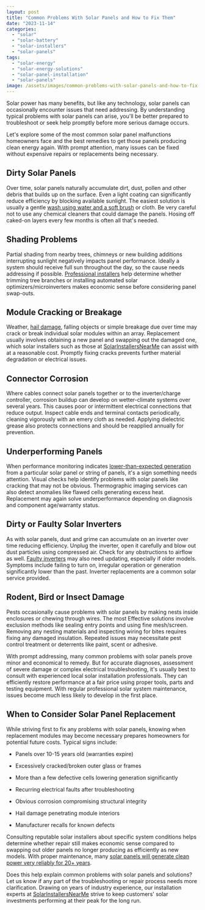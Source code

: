```yaml
---
layout: post
title: "Common Problems With Solar Panels and How to Fix Them"
date: "2023-11-14"
categories: 
  - "solar"
  - "solar-battery"
  - "solar-installers"
  - "solar-panels"
tags: 
  - "solar-energy"
  - "solar-energy-solutions"
  - "solar-panel-installation"
  - "solar-panels"
image: /assets/images/common-problems-with-solar-panels-and-how-to-fix-them.jpg
---
```


Solar power has many benefits, but like any technology, solar panels can occasionally encounter issues that need addressing. By understanding typical problems with solar panels can arise, you'll be better prepared to troubleshoot or seek help promptly before more serious damage occurs.

Let's explore some of the most common solar panel malfunctions homeowners face and the best remedies to get those panels producing clean energy again. With prompt attention, many issues can be fixed without expensive repairs or replacements being necessary.

## **Dirty Solar Panels**

Over time, solar panels naturally accumulate dirt, dust, pollen and other debris that builds up on the surface. Even a light coating can significantly reduce efficiency by blocking available sunlight. The easiest solution is usually a gentle [wash using water and a soft brush](/how-to-clean-solar-panels/) or cloth. Be very careful not to use any chemical cleaners that could damage the panels. Hosing off caked-on layers every few months is often all that's needed.

## **Shading Problems**

Partial shading from nearby trees, chimneys or new building additions interrupting sunlight negatively impacts panel performance. Ideally a system should receive full sun throughout the day, so the cause needs addressing if possible. [Professional installers](/how-to-choose-right-solar-installer/) help determine whether trimming tree branches or installing automated solar optimizers/microinverters makes economic sense before considering panel swap-outs.

## **Module Cracking or Breakage**

Weather, [hail damage](/can-hail-damage-solar-panels/), falling objects or simple breakage due over time may crack or break individual solar modules within an array. Replacement usually involves obtaining a new panel and swapping out the damaged one, which solar installers such as those at [SolarInstallersNearMe](/) can assist with at a reasonable cost. Promptly fixing cracks prevents further material degradation or electrical issues.

## **Connector Corrosion**

Where cables connect solar panels together or to the inverter/charge controller, corrosion buildup can develop on wetter-climate systems over several years. This causes poor or intermittent electrical connections that reduce output. Inspect cable ends and terminal contacts periodically, cleaning vigorously with an emery cloth as needed. Applying dielectric grease also protects connections and should be reapplied annually for prevention.

## **Underperforming Panels**

When performance monitoring indicates [lower-than-expected generation](/what-happens-when-solar-panels-wear-out/) from a particular solar panel or string of panels, it's a sign something needs attention. Visual checks help identify problems with solar panels like cracking that may not be obvious. Thermographic imaging services can also detect anomalies like flawed cells generating excess heat. Replacement may again solve underperformance depending on diagnosis and component age/warranty status.

## **Dirty or Faulty Solar Inverters**

As with solar panels, dust and grime can accumulate on an inverter over time reducing efficiency. Unplug the inverter, open it carefully and blow out dust particles using compressed air. Check for any obstructions to airflow as well. [Faulty inverters](/types-of-solar-inverters-choosing-the-right-one-for-your-pv-system/) may also need updating, especially if older models. Symptoms include failing to turn on, irregular operation or generation significantly lower than the past. Inverter replacements are a common solar service provided.

## **Rodent, Bird or Insect Damage**

Pests occasionally cause problems with solar panels by making nests inside enclosures or chewing through wires. The most Effective solutions involve exclusion methods like sealing entry points and using fine mesh/screen. Removing any nesting materials and inspecting wiring for bites requires fixing any damaged insulation. Repeated issues may necessitate pest control treatment or deterrents like paint, scent or adhesive.

With prompt addressing, many common problems with solar panels prove minor and economical to remedy. But for accurate diagnoses, assessment of severe damage or complex electrical troubleshooting, it's usually best to consult with experienced local solar installation professionals. They can efficiently restore performance at a fair price using proper tools, parts and testing equipment. With regular professional solar system maintenance, issues become much less likely to develop in the first place.

## **When to Consider Solar Panel Replacement**

While striving first to fix any problems with solar panels, knowing when replacement modules may become necessary prepares homeowners for potential future costs. Typical signs include:

- Panels over 10-15 years old (warranties expire)

- Excessively cracked/broken outer glass or frames

- More than a few defective cells lowering generation significantly

- Recurring electrical faults after troubleshooting

- Obvious corrosion compromising structural integrity

- Hail damage penetrating module interiors

- Manufacturer recalls for known defects

Consulting reputable solar installers about specific system conditions helps determine whether repair still makes economic sense compared to swapping out older panels no longer producing as efficiently as new models. With proper maintenance, many [solar panels will generate clean power very reliably for 20+ years](/types-of-solar-inverters-choosing-the-right-one-for-your-pv-system/).

Does this help explain common problems with solar panels and solutions? Let us know if any part of the troubleshooting or repair process needs more clarification. Drawing on years of industry experience, our installation experts at [SolarInstallersNearMe](/) strive to keep customers' solar investments performing at their peak for the long run.
